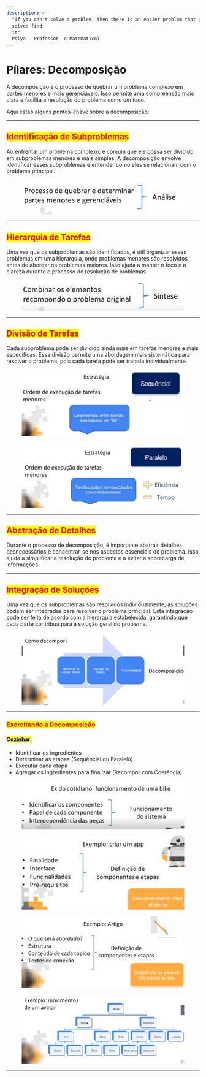 ```yaml
---
description: >-
  "If you can't solve a problem, then there is an easier problem that you can
  solve: find
  it"                                                                    (George
  Polya - Professor  e Matemático)
---
```


# Pílares: Decomposição

A decomposição é o processo de quebrar um problema complexo em partes menores e mais gerenciáveis. Isso permite uma compreensão mais clara e facilita a resolução do problema como um todo.&#x20;

Aqui estão alguns pontos-chave sobre a decomposição:

***

## <mark style="color:red;">**Identificação de Subproblemas**</mark>

Ao enfrentar um problema complexo, é comum que ele possa ser dividido em subproblemas menores e mais simples. A decomposição envolve identificar esses subproblemas e entender como eles se relacionam com o problema principal.

<figure><img src="../.gitbook/assets/image (7).png" alt=""><figcaption></figcaption></figure>

***

## <mark style="color:red;">**Hierarquia de Tarefas**</mark>

Uma vez que os subproblemas são identificados, é útil organizar esses problemas em uma hierarquia, onde problemas menores são resolvidos antes de abordar os problemas maiores. Isso ajuda a manter o foco e a clareza durante o processo de resolução de problemas.

<figure><img src="../.gitbook/assets/image (8).png" alt=""><figcaption></figcaption></figure>

***

## <mark style="color:red;">**Divisão de Tarefas**</mark>

Cada subproblema pode ser dividido ainda mais em tarefas menores e mais específicas. Essa divisão permite uma abordagem mais sistemática para resolver o problema, pois cada tarefa pode ser tratada individualmente.

<figure><img src="../.gitbook/assets/image (10).png" alt=""><figcaption></figcaption></figure>

<figure><img src="../.gitbook/assets/image (11).png" alt=""><figcaption></figcaption></figure>

***

## <mark style="color:red;">**Abstração de Detalhes**</mark>

Durante o processo de decomposição, é importante abstrair detalhes desnecessários e concentrar-se nos aspectos essenciais do problema. Isso ajuda a simplificar a resolução do problema e a evitar a sobrecarga de informações.

***

## <mark style="color:red;">**Integração de Soluções**</mark>

Uma vez que os subproblemas são resolvidos individualmente, as soluções podem ser integradas para resolver o problema principal. Esta integração pode ser feita de acordo com a hierarquia estabelecida, garantindo que cada parte contribua para a solução geral do problema.

<figure><img src="../.gitbook/assets/image (12).png" alt=""><figcaption></figcaption></figure>

***

### <mark style="color:red;">Exercitando a Decomposição</mark>

#### <mark style="color:blue;">Cozinhar:</mark>

* Identificar os ingredientes
* Determinar as etapas (Sequêncial ou Paralelo)
* Executar cada etapa
* Agregar os ingredientes para finalizar (Recompor com Coerência)

<figure><img src="../.gitbook/assets/image (13).png" alt=""><figcaption></figcaption></figure>

<figure><img src="../.gitbook/assets/image (14).png" alt=""><figcaption></figcaption></figure>

<figure><img src="../.gitbook/assets/image (15).png" alt=""><figcaption></figcaption></figure>

<figure><img src="../.gitbook/assets/image (16).png" alt=""><figcaption></figcaption></figure>

***
